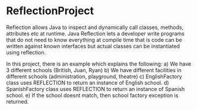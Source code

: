 # ReflectionProject

Reflection allows Java to inspect and dynamically call classes, methods, attributes etc at runtime. Java Reflection lets a developer write programs that do not need to know everything at compile time that is code can be written against known interfaces but actual classes can be instantiated using reflection.

In this project, there is an example which explains the following:
a) We have 3 different schools (British, Juan, Ryan)
b) We have different facilities in different schools (administration, playground, theatre)
c) EnglishFactory class uses REFLECTION to return an instance of English school.
d) SpanishFactory class uses REFLECTION to return an instance of Spanish school.
e) If the school doesnt match, then school factory exception is returned.
